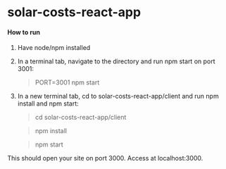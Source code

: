 # solar-costs-react-app

#### How to run
1. Have node/npm installed
2. In a terminal tab, navigate to the directory and run npm start on port 3001:
    > PORT=3001 npm start
    
3. In a new terminal tab, cd to solar-costs-react-app/client and run npm install and npm start:
    > cd solar-costs-react-app/client
    
    > npm install
    
    > npm start
    
This should open your site on port 3000. Access at localhost:3000. 
